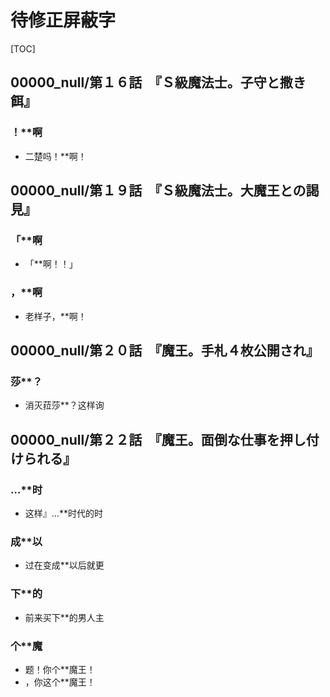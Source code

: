 # 待修正屏蔽字

[TOC]

## 00000_null/第１６話　『Ｓ級魔法士。子守と撒き餌』

### ！**啊

- 二楚吗！**啊！


## 00000_null/第１９話　『Ｓ級魔法士。大魔王との謁見』

### 「**啊

- 「**啊！！」

### ，**啊

- 老样子，**啊！


## 00000_null/第２０話　『魔王。手札４枚公開され』

### 莎**？

- 消灭菈莎**？这样询


## 00000_null/第２２話　『魔王。面倒な仕事を押し付けられる』

### …**时

- 这样』…**时代的时

### 成**以

- 过在变成**以后就更

### 下**的

- 前来买下**的男人主

### 个**魔

- 题！你个**魔王！
- ，你这个**魔王！
